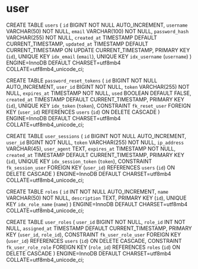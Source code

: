 # user

CREATE TABLE `users` (
  `id` BIGINT NOT NULL AUTO_INCREMENT,
  `username` VARCHAR(50) NOT NULL,
  `email` VARCHAR(100) NOT NULL,
  `password_hash` VARCHAR(255) NOT NULL,
  `created_at` TIMESTAMP DEFAULT CURRENT_TIMESTAMP,
  `updated_at` TIMESTAMP DEFAULT CURRENT_TIMESTAMP ON UPDATE CURRENT_TIMESTAMP,
  PRIMARY KEY (`id`),
  UNIQUE KEY `idx_email` (`email`),
  UNIQUE KEY `idx_username` (`username`)
) ENGINE=InnoDB DEFAULT CHARSET=utf8mb4 COLLATE=utf8mb4_unicode_ci;


CREATE TABLE `password_reset_tokens` (
  `id` BIGINT NOT NULL AUTO_INCREMENT,
  `user_id` BIGINT NOT NULL,
  `token` VARCHAR(255) NOT NULL,
  `expires_at` TIMESTAMP NOT NULL,
  `used` BOOLEAN DEFAULT FALSE,
  `created_at` TIMESTAMP DEFAULT CURRENT_TIMESTAMP,
  PRIMARY KEY (`id`),
  UNIQUE KEY `idx_token` (`token`),
  CONSTRAINT `fk_reset_user` FOREIGN KEY (`user_id`) 
    REFERENCES `users` (`id`) ON DELETE CASCADE
) ENGINE=InnoDB DEFAULT CHARSET=utf8mb4 COLLATE=utf8mb4_unicode_ci;


CREATE TABLE `user_sessions` (
  `id` BIGINT NOT NULL AUTO_INCREMENT,
  `user_id` BIGINT NOT NULL,
  `token` VARCHAR(255) NOT NULL,
  `ip_address` VARCHAR(45),
  `user_agent` TEXT,
  `expires_at` TIMESTAMP NOT NULL,
  `created_at` TIMESTAMP DEFAULT CURRENT_TIMESTAMP,
  PRIMARY KEY (`id`),
  UNIQUE KEY `idx_session_token` (`token`),
  CONSTRAINT `fk_session_user` FOREIGN KEY (`user_id`) 
    REFERENCES `users` (`id`) ON DELETE CASCADE
) ENGINE=InnoDB DEFAULT CHARSET=utf8mb4 COLLATE=utf8mb4_unicode_ci;

CREATE TABLE `roles` (
  `id` INT NOT NULL AUTO_INCREMENT,
  `name` VARCHAR(50) NOT NULL,
  `description` TEXT,
  PRIMARY KEY (`id`),
  UNIQUE KEY `idx_role_name` (`name`)
) ENGINE=InnoDB DEFAULT CHARSET=utf8mb4 COLLATE=utf8mb4_unicode_ci;


CREATE TABLE `user_roles` (
  `user_id` BIGINT NOT NULL,
  `role_id` INT NOT NULL,
  `assigned_at` TIMESTAMP DEFAULT CURRENT_TIMESTAMP,
  PRIMARY KEY (`user_id`, `role_id`),
  CONSTRAINT `fk_user_role_user` FOREIGN KEY (`user_id`) 
    REFERENCES `users` (`id`) ON DELETE CASCADE,
  CONSTRAINT `fk_user_role_role` FOREIGN KEY (`role_id`) 
    REFERENCES `roles` (`id`) ON DELETE CASCADE
) ENGINE=InnoDB DEFAULT CHARSET=utf8mb4 COLLATE=utf8mb4_unicode_ci;